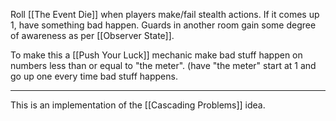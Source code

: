 Roll [[The Event Die]] when players make/fail stealth actions. If it comes up 1, have something bad happen. Guards in another room gain some degree of awareness as per [[Observer State]].

To make this a [[Push Your Luck]] mechanic make bad stuff happen on numbers less than or equal to "the meter". (have "the meter" start at 1 and go up one every time bad stuff happens.

---

This is an implementation of the [[Cascading Problems]] idea.
